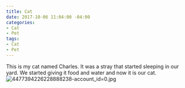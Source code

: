 ```yaml
---
title: Cat
date: 2017-10-06 11:04:00 -04:00
categories:
- Cat
- Pet
tags:
- Cat
- Pet
---
```


This is my cat named Charles. It was a stray that started sleeping in our yard. We started giving it food and water and now it is our cat.![4477394226228888238-account_id=0.jpg](/uploads/4477394226228888238-account_id=0.jpg)